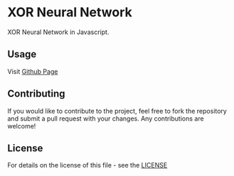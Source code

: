 # XOR Neural Network

XOR Neural Network in Javascript.

## Usage

Visit [Github Page](https://shelltux.github.io/XOR-Neural-Network.js/)

## Contributing

If you would like to contribute to the project, feel free to fork the repository
and submit a pull request with your changes. Any contributions are welcome!

## License

For details on the license of this file - see the [LICENSE](LICENSE)
